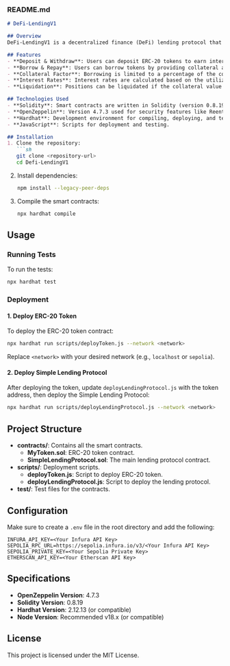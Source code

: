 ### README.md 

```markdown
# DeFi-LendingV1

## Overview
DeFi-LendingV1 is a decentralized finance (DeFi) lending protocol that allows users to deposit, borrow, and repay ERC-20 tokens in a permissionless and decentralized way. The project aims to provide users with a transparent and secure platform for lending and borrowing assets, with features like collateral management, interest rate calculation, and liquidation.

## Features
- **Deposit & Withdraw**: Users can deposit ERC-20 tokens to earn interest and withdraw their funds at any time.
- **Borrow & Repay**: Users can borrow tokens by providing collateral and repay the borrowed amount with interest.
- **Collateral Factor**: Borrowing is limited to a percentage of the collateral value (e.g., 75%).
- **Interest Rates**: Interest rates are calculated based on the utilization rate of the protocol.
- **Liquidation**: Positions can be liquidated if the collateral value falls below a certain threshold.

## Technologies Used
- **Solidity**: Smart contracts are written in Solidity (version 0.8.19).
- **OpenZeppelin**: Version 4.7.3 used for security features like ReentrancyGuard and Ownable.
- **Hardhat**: Development environment for compiling, deploying, and testing smart contracts.
- **JavaScript**: Scripts for deployment and testing.

## Installation
1. Clone the repository:
   ```sh
   git clone <repository-url>
   cd Defi-LendingV1
   ```

2. Install dependencies:
   ```sh
   npm install --legacy-peer-deps
   ```

3. Compile the smart contracts:
   ```sh
   npx hardhat compile
   ```

## Usage
### Running Tests
To run the tests:
```sh
npx hardhat test
```

### Deployment
#### 1. Deploy ERC-20 Token
To deploy the ERC-20 token contract:
```sh
npx hardhat run scripts/deployToken.js --network <network>
```
Replace `<network>` with your desired network (e.g., `localhost` or `sepolia`).

#### 2. Deploy Simple Lending Protocol
After deploying the token, update `deployLendingProtocol.js` with the token address, then deploy the Simple Lending Protocol:
```sh
npx hardhat run scripts/deployLendingProtocol.js --network <network>
```

## Project Structure
- **contracts/**: Contains all the smart contracts.
  - **MyToken.sol**: ERC-20 token contract.
  - **SimpleLendingProtocol.sol**: The main lending protocol contract.
- **scripts/**: Deployment scripts.
  - **deployToken.js**: Script to deploy ERC-20 token.
  - **deployLendingProtocol.js**: Script to deploy the lending protocol.
- **test/**: Test files for the contracts.

## Configuration
Make sure to create a `.env` file in the root directory and add the following:
```
INFURA_API_KEY=<Your Infura API Key>
SEPOLIA_RPC_URL=https://sepolia.infura.io/v3/<Your Infura API Key>
SEPOLIA_PRIVATE_KEY=<Your Sepolia Private Key>
ETHERSCAN_API_KEY=<Your Etherscan API Key>
```

## Specifications
- **OpenZeppelin Version**: 4.7.3
- **Solidity Version**: 0.8.19
- **Hardhat Version**: 2.12.13 (or compatible)
- **Node Version**: Recommended v18.x (or compatible)

## License
This project is licensed under the MIT License.
```
